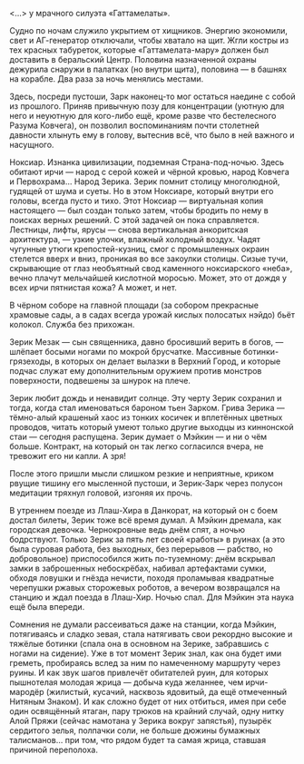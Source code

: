 <...> у мрачного силуэта «Гаттамелаты».

Судно по ночам служило укрытием от хищников. Энергию экономили, свет и АГ-генератор отключали, чтобы хватало на щит. Жгли костры из тех красных табуреток, которые «Гаттамелата-мару» должен был доставить в беральский Центр. Половина назначенной охраны дежурила снаружи в палатках (но внутри щита), половина — в башнях на корабле. Два раза за ночь менялись местами.

Здесь, посреди пустоши, Зарк наконец-то мог остаться наедине с собой из прошлого. Приняв привычную позу для концентрации (уютную для него и неуютную для кого-либо ещё, кроме разве что бестелесного Разума Ковчега), он позволил воспоминаниям почти столетней давности хлынуть ему в голову, вытеснив всё, что было в ней важного и насущного.

Ноксиар. Изнанка цивилизации, подземная Страна-под-ночью. Здесь обитают ирчи — народ с серой кожей и чёрной кровью, народ Ковчега и Первохрама…  Народ Зерика. Зерик помнит столицу многолюдной, гудящей от шума и суеты. Но в этом Ноксиаре, который внутри его головы, всегда пусто и тихо. Этот Ноксиар — виртуальная копия настоящего — был создан только затем, чтобы бродить по нему в поисках верных решений. С этой задачей он пока справляется.
Лестницы, лифты, ярусы — снова вертикальная анкоритская архитектура, — узкие улочки, влажный холодный воздух. Чадят чугунные утюги крепостей-кузниц, смог с промышленных окраин стелется вверх и вниз, проникая во все закоулки столицы. Сизые тучи, скрывающие от глаз необъятный свод каменного ноксиарского «неба», вечно плачут мельчайшей кислотной моросью. Может, это от дождя у всех ирчи пятнистая кожа? А может, и нет.

В чёрном соборе на главной площади (за собором прекрасные храмовые сады, а в садах всегда урожай кислых полосатых нэйдо) бьёт колокол. Служба без прихожан.

Зерик Мезак — сын священника, давно бросивший верить в богов, — шлёпает босыми ногами по мокрой брусчатке. Массивные ботинки-грязеходы, в которых он делает вылазки в Верхний Город, и которые подчас служат ему дополнительным оружием против монстров поверхности, подвешены за шнурок на плече.

Зерик любит дождь и ненавидит солнце. Эту черту Зерик сохранил и тогда, когда стал именоваться бароном тьен Зарком. Грива Зерика — тёмно-алый крашеный хаос из тонких косичек и вплетённых цветных проводов, читать который умеют только другие выходцы из киннонской стаи — сегодня распущена. Зерик думает о Мэйкин — и ни о чём больше. Контракт, на который он так легко согласился вчера, не тревожит его ни капли. А зря!

После этого пришли мысли слишком резкие и неприятные, криком рвущие тишину его мысленной пустоши, и Зерик-Зарк через полусон медитации тряхнул головой, изгоняя их прочь.

В утреннем поезде из Ллаш-Хира в Данкорат, на который он с боем достал билеты, Зерик тоже всё время думал. А Мэйкин дремала, как городская девочка. Чернокровные ведь днём спят, а ночью бодрствуют. Только Зерик за пять лет своей «работы» в руинах (а это была суровая работа, без выходных, без перерывов — рабство, но добровольное) приспособился жить по-туземному: днём вскрывал замки в заброшенных небоскрёбах, набивал артефактами сумки, обходя ловушки и гнёзда нечисти, походя проламывая квадратные черепушки ржавых сторожевых роботов, а вечером возвращался на станцию и ждал поезда в Ллаш-Хир. Ночью спал. Для Мэйкин эта наука ещё была впереди.


Сомнения не думали рассеиваться даже на станции, когда Мэйкин, потягиваясь и сладко зевая, стала натягивать свои рекордно высокие и тяжёлые ботинки (спала она в основном на Зерике, забравшись с ногами на сидение). Уже в тот момент Зерик знал, как она будет ими греметь, пробираясь вслед за ним по намеченному маршруту через руины. И как звук шагов привлечёт обитателей руин, для которых пышнотелая молодая жрица — добыча куда желаннее, чем ирчи-мародёр (жилистый, кусачий, насквозь ядовитый, да ещё отмеченный Нитяным Знаком). И как сложно будет от них отбиться, имея при себе один освящённый ятаган, пару трюков на крайний случай, одну нитку Алой Пряжи (сейчас намотана у Зерика вокруг запястья), пузырёк сердитого зелья, полпачки соли, не больше дюжины бумажных талисманов… при том, что рядом будет та самая жрица, ставшая причиной переполоха.
